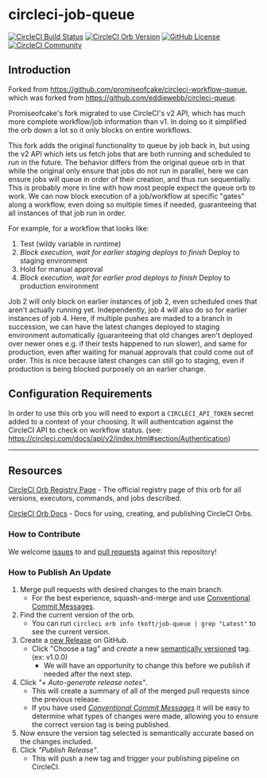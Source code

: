 # circleci-job-queue

[![CircleCI Build Status](https://circleci.com/gh/promiseofcake/circleci-workflow-queue.svg?style=shield "CircleCI Build Status")](https://circleci.com/gh/promiseofcake/circleci-workflow-queue) [![CircleCI Orb Version](https://badges.circleci.com/orbs/promiseofcake/workflow-queue.svg)](https://circleci.com/orbs/registry/orb/promiseofcake/workflow-queue) [![GitHub License](https://img.shields.io/badge/license-MIT-lightgrey.svg)](https://raw.githubusercontent.com/promiseofcake/circleci-workflow-queue/master/LICENSE) [![CircleCI Community](https://img.shields.io/badge/community-CircleCI%20Discuss-343434.svg)](https://discuss.circleci.com/c/ecosystem/orbs)

## Introduction

Forked from <https://github.com/promiseofcake/circleci-workflow-queue>, which was forked from <https://github.com/eddiewebb/circleci-queue>.

Promiseofcake's fork migrated to use CircleCI's v2 API, which has much more complete workflow/job information than v1. In doing so it simplified the orb down a lot so it only blocks on entire workflows.

This fork adds the original functionality to queue by job back in, but using the v2 API which lets us fetch jobs that are both running and scheduled to run in the future. The behavior differs from the original queue orb in that while the original only ensure that jobs do not run in parallel, here we can ensure jobs will queue in order of their creation, and thus run sequentially. This is probably more in line with how most people expect the queue orb to work. We can now block execution of a job/workflow at specific "gates" along a workflow, even doing so multiple times if needed, guaranteeing that all instances of that job run in order.

For example, for a workflow that looks like:
1. Test (wildy variable in runtime)
2. *Block execution, wait for earlier staging deploys to finish* Deploy to staging environment
3. Hold for manual approval
4. *Block execution, wait for earlier prod deploys to finish* Deploy to production environment

Job 2 will only block on earlier instances of job 2, even scheduled ones that aren't actually running yet. Independently, job 4 will also do so for earlier instances of job 4. Here, if multiple pushes are maded to a branch in succession, we can have the latest changes deployed to staging environment automatically (guaranteeing that old changes aren't deployed over newer ones e.g. if their tests happened to run slower), and same for production, even after waiting for manual approvals that could come out of order. This is nice because latest changes can still go to staging, even if production is being blocked purposely on an earlier change. 

## Configuration Requirements

In order to use this orb you will need to export a `CIRCLECI_API_TOKEN` secret added to a context of your choosing. It will authentcation against the CircleCI API to check on workflow status. (see: <https://circleci.com/docs/api/v2/index.html#section/Authentication>)

---

## Resources

[CircleCI Orb Registry Page](https://circleci.com/orbs/registry/orb/tkoft/job-queue) - The official registry page of this orb for all versions, executors, commands, and jobs described.

[CircleCI Orb Docs](https://circleci.com/docs/2.0/orb-intro/#section=configuration) - Docs for using, creating, and publishing CircleCI Orbs.

### How to Contribute

We welcome [issues](https://github.com/tkoft/circleci-job-queue/issues) to and [pull requests](https://github.com/tkoft/circleci-job-queue/pulls) against this repository!

### How to Publish An Update

1. Merge pull requests with desired changes to the main branch.
    - For the best experience, squash-and-merge and use [Conventional Commit Messages](https://conventionalcommits.org/).
2. Find the current version of the orb.
    - You can run `circleci orb info tkoft/job-queue | grep "Latest"` to see the current version.
3. Create a [new Release](https://github.com/tkoft/circleci-job-queue/releases/new) on GitHub.
    - Click "Choose a tag" and _create_ a new [semantically versioned](http://semver.org/) tag. (ex: v1.0.0)
      - We will have an opportunity to change this before we publish if needed after the next step.
4. Click _"+ Auto-generate release notes"_.
    - This will create a summary of all of the merged pull requests since the previous release.
    - If you have used _[Conventional Commit Messages](https://conventionalcommits.org/)_ it will be easy to determine what types of changes were made, allowing you to ensure the correct version tag is being published.
5. Now ensure the version tag selected is semantically accurate based on the changes included.
6. Click _"Publish Release"_.
    - This will push a new tag and trigger your publishing pipeline on CircleCI.
